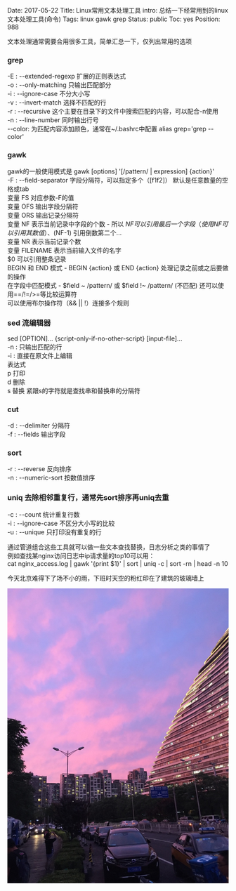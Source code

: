 Date: 2017-05-22
Title: Linux常用文本处理工具
intro: 总结一下经常用到的linux文本处理工具(命令)
Tags: linux gawk grep
Status: public
Toc: yes
Position: 988

文本处理通常需要合用很多工具，简单汇总一下，仅列出常用的选项

### grep
-E :    --extended-regexp 扩展的正则表达式  
-o :    --only-matching 只输出匹配部分  
-i :    --ignore-case 不分大小写  
-v :    --invert-match 选择不匹配的行  
-r :    --recursive 这个主要在目录下的文件中搜索匹配的内容，可以配合-n使用  
-n :    --line-number 同时输出行号  
--color:    为匹配内容添加颜色，通常在~/.bashrc中配置 alias grep='grep --color'  

### gawk
gawk的一般使用模式是 gawk [options] '[/pattern/ | expression] {action}'  
-F :    --field-separator 字段分隔符，可以指定多个（[f1f2]） 默认是任意数量的空格或tab  
变量 FS 对应参数-F的值  
变量 OFS 输出字段分隔符  
变量 ORS 输出记录分隔符  
变量 NF 表示当前记录中字段的个数 - 所以 $NF 可以引用最后一个字段（使用NF可以引用其数值）、$(NF-1) 引用倒数第二个...  
变量 NR 表示当前记录个数  
变量 FILENAME 表示当前输入文件的名字  
$0 可以引用整条记录  
BEGIN 和 END 模式 - BEGIN {action} 或 END {action} 处理记录之前或之后要做的操作  
在字段中匹配模式 - $field ~ /pattern/ 或 $field !~ /pattern/ (不匹配) 还可以使用==/!=/>=等比较运算符  
可以使用布尔操作符（&& || !）连接多个规则  

### sed 流编辑器
sed [OPTION]... {script-only-if-no-other-script} [input-file]...  
-n :    只输出匹配的行  
-i :    直接在原文件上编辑  
表达式  
p 打印  
d 删除  
s 替换 紧跟s的字符就是查找串和替换串的分隔符  

### cut
-d :    --delimiter 分隔符  
-f :    --fields 输出字段

### sort
-r :    --reverse 反向排序  
-n :    --numeric-sort 按数值排序  

### uniq 去除相邻重复行，通常先sort排序再uniq去重
-c :    --count 统计重复行数  
-i :    --ignore-case 不区分大小写的比较  
-u :    --unique 只打印没有重复的行  

通过管道组合这些工具就可以做一些文本查找替换，日志分析之类的事情了  
例如查找某nginx访问日志中ip请求量的top10可以用：  
cat nginx_access.log | gawk '{print $1}' | sort | uniq -c | sort -rn | head -n 10

今天北京难得下了场不小的雨，下班时天空的粉红印在了建筑的玻璃墙上
<p><img src="/docs/images/20170522.jpg" /></p>
